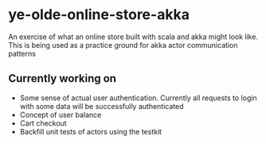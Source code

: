# ye-olde-online-store-akka

An exercise of what an online store built with scala and akka might look like. This is being used as a practice
ground for akka actor communication patterns

## Currently working on
- Some sense of actual user authentication. Currently all requests to login with some data will be successfully authenticated
- Concept of user balance
- Cart checkout
- Backfill unit tests of actors using the testkit
